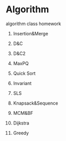 # Algorithm
algorithm class homework

1. Insertion&Merge

2. D&C

3. D&C2

4. MaxPQ

5. Quick Sort

6. Invariant

7. SLS

8. Knapsack&Sequence

9. MCM&BF

10. Dijkstra

11. Greedy